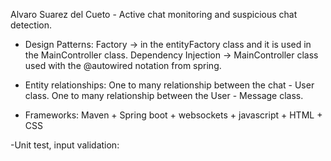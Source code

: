 Alvaro Suarez del Cueto - Active chat monitoring and suspicious chat detection.
- Design Patterns: 
Factory -> in the entityFactory class and it is used in the MainController class.
Dependency Injection ->  MainController class used with the @autowired notation from spring.

- Entity relationships: 
One to many relationship between the chat - User class.
One to many relationship between the User - Message class.

- Frameworks:
Maven + Spring boot + websockets + javascript + HTML + CSS

-Unit test, input validation:


